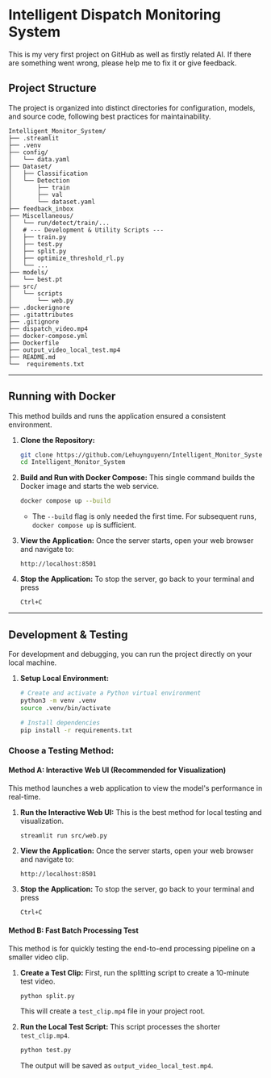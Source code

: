 # Intelligent Dispatch Monitoring System

This is my very first project on GitHub as well as firstly related AI.
If there are something went wrong, please help me to fix it or give feedback.

## Project Structure

The project is organized into distinct directories for configuration, models, and source code, following best practices for maintainability.

```
Intelligent_Monitor_System/
├── .streamlit
├── .venv
├── config/
│   └── data.yaml           
├── Dataset/       
│   ├── Classification      
│   └── Detection  
│       ├── train
│       ├── val
│       └── dataset.yaml
├── feedback_inbox
├── Miscellaneous/
│   └── run/detect/train/...
│   # --- Development & Utility Scripts ---
│   ├── train.py                  
│   ├── test.py                  
│   ├── split.py                  
│   ├── optimize_threshold_rl.py  
│   └── ...    
├── models/
│   └── best.pt             
├── src/
│   └── scripts  
│       └── web.py  
├── .dockerignore
├── .gitattributes        
├── .gitignore     
├── dispatch_video.mp4     
├── docker-compose.yml  
├── Dockerfile                
├── output_video_local_test.mp4               
├── README.md            
└──  requirements.txt       
```

---

## Running with Docker

This method builds and runs the application ensured a consistent environment.

1.  **Clone the Repository:**
    ```bash
    git clone https://github.com/Lehuynguyenn/Intelligent_Monitor_System.git
    cd Intelligent_Monitor_System
    ```

2.  **Build and Run with Docker Compose:**
    This single command builds the Docker image and starts the web service.
    ```bash
    docker compose up --build
    ```
    - The `--build` flag is only needed the first time. For subsequent runs, `docker compose up` is sufficient.

3.  **View the Application:**
    Once the server starts, open your web browser and navigate to:
    ```
    http://localhost:8501
    ```
4.  **Stop the Application:**
    To stop the server, go back to your terminal and press
    ```
    Ctrl+C
    ```

---

## Development & Testing

For development and debugging, you can run the project directly on your local machine.

1.  **Setup Local Environment:**
    ```bash
    # Create and activate a Python virtual environment
    python3 -m venv .venv
    source .venv/bin/activate

    # Install dependencies
    pip install -r requirements.txt
    ```
### Choose a Testing Method:

#### Method A: Interactive Web UI (Recommended for Visualization)

This method launches a web application to view the model's performance in real-time.

1.  **Run the Interactive Web UI:**
    This is the best method for local testing and visualization.
    ```bash
    streamlit run src/web.py
    ```
2.  **View the Application:**
    Once the server starts, open your web browser and navigate to:
    ```
    http://localhost:8501
    ```
3.  **Stop the Application:**
    To stop the server, go back to your terminal and press
    ```
    Ctrl+C
    ```

#### Method B: Fast Batch Processing Test

This method is for quickly testing the end-to-end processing pipeline on a smaller video clip.

1.  **Create a Test Clip:**
    First, run the splitting script to create a 10-minute test video.
    ```bash
    python split.py
    ```
    This will create a `test_clip.mp4` file in your project root.

2.  **Run the Local Test Script:**
    This script processes the shorter `test_clip.mp4`.
    ```bash
    python test.py
    ```
    The output will be saved as `output_video_local_test.mp4`.
